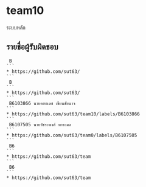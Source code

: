 # team10

   ระบบหลัก 

## รายชื่อผู้รับผิดชอบ 

````
 B
```
* https://github.com/sut63/
```
 B    
```
* https://github.com/sut63/
```
 B6103866 นายคฑาเดช เขียนชัยนาจ   
```
* https://github.com/sut63/team10/labels/B6103866
```
 B6107505 นายวัชระพงศ์ ทาระมล  
```
* https://github.com/sut63/team0/labels/B6107505
```
 B6        
```
* https://github.com/sut63/team
```
 B6           
```
* https://github.com/sut63/team
